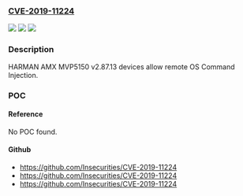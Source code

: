### [CVE-2019-11224](https://cve.mitre.org/cgi-bin/cvename.cgi?name=CVE-2019-11224)
![](https://img.shields.io/static/v1?label=Product&message=n%2Fa&color=blue)
![](https://img.shields.io/static/v1?label=Version&message=n%2Fa&color=blue)
![](https://img.shields.io/static/v1?label=Vulnerability&message=n%2Fa&color=brighgreen)

### Description

HARMAN AMX MVP5150 v2.87.13 devices allow remote OS Command Injection.

### POC

#### Reference
No POC found.

#### Github
- https://github.com/Insecurities/CVE-2019-11224
- https://github.com/Insecurities/CVE-2019-11224
- https://github.com/Insecurities/CVE-2019-11224

